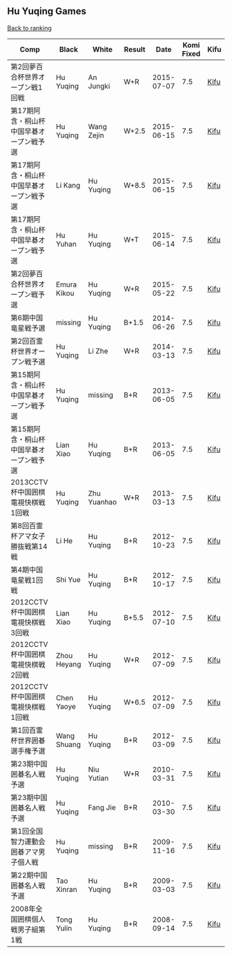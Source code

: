 ## Hu Yuqing Games

[Back to ranking](../../index.md)




| **Comp** | **Black** | **White** | **Result** | **Date** | **Komi Fixed** | **Kifu** | 
| --- | --- | --- | --- | --- | --- | --- |
| 第2回夢百合杯世界オープン戦1回戦 | Hu Yuqing | An Jungki | W+R | 2015-07-07 | 7.5 | [Kifu](https://kifudepot.net/kifucontents.php?id=uQyDz%2BYDHwY2e3rh3qu4Tg%3D%3D) | 
| 第17期阿含・桐山杯中国早碁オープン戦予選 | Hu Yuqing | Wang Zejin | W+2.5 | 2015-06-15 | 7.5 | [Kifu](https://kifudepot.net/kifucontents.php?id=jKFY3pukLRfI0uqGtJabog%3D%3D) | 
| 第17期阿含・桐山杯中国早碁オープン戦予選 | Li Kang | Hu Yuqing | W+8.5 | 2015-06-15 | 7.5 | [Kifu](https://kifudepot.net/kifucontents.php?id=ePTUHYS%2FSIaIHqSw6KezUA%3D%3D) | 
| 第17期阿含・桐山杯中国早碁オープン戦予選 | Hu Yuhan | Hu Yuqing | W+T | 2015-06-14 | 7.5 | [Kifu](https://kifudepot.net/kifucontents.php?id=JQkwxV%2Ber9KRSEmR1lIEfA%3D%3D) | 
| 第2回夢百合杯世界オープン戦予選 | Emura Kikou | Hu Yuqing | W+R | 2015-05-22 | 7.5 | [Kifu](https://kifudepot.net/kifucontents.php?id=kJxjEpq3MrmvoV9Vq5NlLQ%3D%3D) | 
| 第6期中国竜星戦予選 | missing | Hu Yuqing | B+1.5 | 2014-06-26 | 7.5 | [Kifu](https://kifudepot.net/kifucontents.php?id=zXTqFZuGcaQn9Y5Ly5H1Tw%3D%3D) | 
| 第2回百霊杯世界オープン戦予選 | Hu Yuqing | Li Zhe | W+R | 2014-03-13 | 7.5 | [Kifu](https://kifudepot.net/kifucontents.php?id=6BZZDXHLSgGNjWFVdTsqQQ%3D%3D) | 
| 第15期阿含・桐山杯中国早碁オープン戦予選 | Hu Yuqing | missing | B+R | 2013-06-05 | 7.5 | [Kifu](https://kifudepot.net/kifucontents.php?id=OlPioJ77r2htsSrk9zrFUA%3D%3D) | 
| 第15期阿含・桐山杯中国早碁オープン戦予選 | Lian Xiao | Hu Yuqing | B+R | 2013-06-05 | 7.5 | [Kifu](https://kifudepot.net/kifucontents.php?id=9wVkonsCIo6ZxZMKT5KylA%3D%3D) | 
| 2013CCTV杯中国囲棋電視快棋戦1回戦 | Hu Yuqing | Zhu Yuanhao | W+R | 2013-03-13 | 7.5 | [Kifu](https://kifudepot.net/kifucontents.php?id=3GkK6m42PWL%2BA%2BR7FT0atw%3D%3D) | 
| 第8回百霊杯アマ女子勝抜戦第14戦 | Li He | Hu Yuqing | B+R | 2012-10-23 | 7.5 | [Kifu](https://kifudepot.net/kifucontents.php?id=jmCNLDsOuq3yChhNqclLfw%3D%3D) | 
| 第4期中国竜星戦1回戦 | Shi Yue | Hu Yuqing | B+R | 2012-10-17 | 7.5 | [Kifu](https://kifudepot.net/kifucontents.php?id=%2F1sFI3t%2B5E99hBFkozy1%2Fw%3D%3D) | 
| 2012CCTV杯中国囲棋電視快棋戦3回戦 | Lian Xiao | Hu Yuqing | B+5.5 | 2012-07-10 | 7.5 | [Kifu](https://kifudepot.net/kifucontents.php?id=N5Z24Yq4%2BGRZ4xhvz0EFng%3D%3D) | 
| 2012CCTV杯中国囲棋電視快棋戦2回戦 | Zhou Heyang | Hu Yuqing | W+R | 2012-07-09 | 7.5 | [Kifu](https://kifudepot.net/kifucontents.php?id=xSdBBFAxHvWnDadfG88Chw%3D%3D) | 
| 2012CCTV杯中国囲棋電視快棋戦1回戦 | Chen Yaoye | Hu Yuqing | W+6.5 | 2012-07-09 | 7.5 | [Kifu](https://kifudepot.net/kifucontents.php?id=9bZ5uilM10vqilr8Eb8fGg%3D%3D) | 
| 第1回百霊杯世界囲碁選手権予選 | Wang Shuang | Hu Yuqing | B+R | 2012-03-09 | 7.5 | [Kifu](https://kifudepot.net/kifucontents.php?id=QCpGyyejxCSQtnjNjpohTA%3D%3D) | 
| 第23期中国囲碁名人戦予選 | Hu Yuqing | Niu Yutian | W+R | 2010-03-31 | 7.5 | [Kifu](https://kifudepot.net/kifucontents.php?id=HsPTP2RQJImUljripCKVgQ%3D%3D) | 
| 第23期中国囲碁名人戦予選 | Hu Yuqing | Fang Jie | B+R | 2010-03-30 | 7.5 | [Kifu](https://kifudepot.net/kifucontents.php?id=tWZzFkWMHQGK9TjO%2Fjqs8A%3D%3D) | 
| 第1回全国智力運動会囲碁アマ男子個人戦 | Hu Yuqing | missing | B+R | 2009-11-16 | 7.5 | [Kifu](https://kifudepot.net/kifucontents.php?id=VrWMbjkQiC207RaZl49Hkg%3D%3D) | 
| 第22期中国囲碁名人戦予選 | Tao Xinran | Hu Yuqing | B+R | 2009-03-03 | 7.5 | [Kifu](https://kifudepot.net/kifucontents.php?id=kwpJqryujOkvAM9ylOURSg%3D%3D) | 
| 2008年全国囲棋個人戦男子組第1戦 | Tong Yulin | Hu Yuqing | B+R | 2008-09-14 | 7.5 | [Kifu](https://kifudepot.net/kifucontents.php?id=PYd88ayxLi3UA7wlMlXrcw%3D%3D) |




